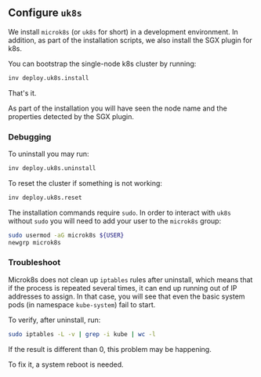 ## Configure `uk8s`

We install `microk8s` (or `uk8s` for short) in a development environment.
In addition, as part of the installation scripts, we also install the SGX
plugin for k8s.

You can bootstrap the single-node k8s cluster by running:

```bash
inv deploy.uk8s.install
```

That's it.

As part of the installation you will have seen the node name and the properties
detected by the SGX plugin.

### Debugging

To uninstall you may run:

```bash
inv deploy.uk8s.uninstall
```

To reset the cluster if something is not working:

```bash
inv deploy.uk8s.reset
```

The installation commands require `sudo`. In order to interact with `uk8s`
without `sudo` you will need to add your user to the `microk8s` group:

```bash
sudo usermod -aG microk8s ${USER}
newgrp microk8s
```

### Troubleshoot

Microk8s does not clean up `iptables` rules after uninstall, which means that
if the process is repeated several times, it can end up running out of IP
addresses to assign. In that case, you will see that even the basic system
pods (in namespace `kube-system`) fail to start.

To verify, after uninstall, run:

```bash
sudo iptables -L -v | grep -i kube | wc -l
```

If the result is different than 0, this problem may be happening.

To fix it, a system reboot is needed.

